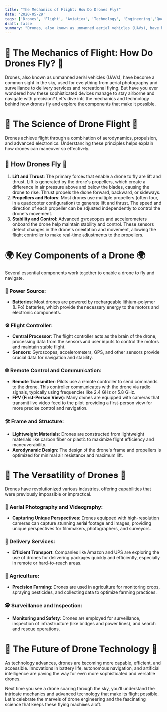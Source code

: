 ```yaml
---
title: "The Mechanics of Flight: How Do Drones Fly?"
date: '2020-05-29'
tags: ['Drones', 'Flight', 'Aviation', 'Technology', 'Engineering','Questions']
draft: false
summary: "Drones, also known as unmanned aerial vehicles (UAVs), have become increasingly popular for various applications. In this blog post, we explore the principles and technology behind how drones fly and the components that make it possible."
---
```


# 🚁 The Mechanics of Flight: How Do Drones Fly? 🚁

Drones, also known as unmanned aerial vehicles (UAVs), have become a common sight in the sky, used for everything from aerial photography and surveillance to delivery services and recreational flying. But have you ever wondered how these sophisticated devices manage to stay airborne and navigate with precision? Let's dive into the mechanics and technology behind how drones fly and explore the components that make it possible.

# 🔬 The Science of Drone Flight 🔬

Drones achieve flight through a combination of aerodynamics, propulsion, and advanced electronics. Understanding these principles helps explain how drones can maneuver so effectively.

## 🧠 How Drones Fly 🧠

1. **Lift and Thrust**: The primary forces that enable a drone to fly are lift and thrust. Lift is generated by the drone's propellers, which create a difference in air pressure above and below the blades, causing the drone to rise. Thrust propels the drone forward, backward, or sideways.
2. **Propellers and Rotors**: Most drones use multiple propellers (often four, in a quadcopter configuration) to generate lift and thrust. The speed and direction of each propeller can be adjusted independently to control the drone's movement.
3. **Stability and Control**: Advanced gyroscopes and accelerometers onboard the drone help maintain stability and control. These sensors detect changes in the drone's orientation and movement, allowing the flight controller to make real-time adjustments to the propellers.

# 🌍 Key Components of a Drone 🌍

Several essential components work together to enable a drone to fly and navigate.

### 🔋 Power Source:
- **Batteries**: Most drones are powered by rechargeable lithium-polymer (LiPo) batteries, which provide the necessary energy to the motors and electronic components.

### ⚙️ Flight Controller:
- **Central Processor**: The flight controller acts as the brain of the drone, processing data from the sensors and user inputs to control the motors and maintain stable flight.
- **Sensors**: Gyroscopes, accelerometers, GPS, and other sensors provide crucial data for navigation and stability.

### 🌐 Remote Control and Communication:
- **Remote Transmitter**: Pilots use a remote controller to send commands to the drone. This controller communicates with the drone via radio signals, typically using frequencies like 2.4 GHz or 5.8 GHz.
- **FPV (First-Person View)**: Many drones are equipped with cameras that transmit live video feed to the pilot, providing a first-person view for more precise control and navigation.

### 🛠️ Frame and Structure:
- **Lightweight Materials**: Drones are constructed from lightweight materials like carbon fiber or plastic to maximize flight efficiency and maneuverability.
- **Aerodynamic Design**: The design of the drone's frame and propellers is optimized for minimal air resistance and maximum lift.

# 🌟 The Versatility of Drones 🌟

Drones have revolutionized various industries, offering capabilities that were previously impossible or impractical.

### 📸 Aerial Photography and Videography:
- **Capturing Unique Perspectives**: Drones equipped with high-resolution cameras can capture stunning aerial footage and images, providing unique perspectives for filmmakers, photographers, and surveyors.

### 🚀 Delivery Services:
- **Efficient Transport**: Companies like Amazon and UPS are exploring the use of drones for delivering packages quickly and efficiently, especially in remote or hard-to-reach areas.

### 🌾 Agriculture:
- **Precision Farming**: Drones are used in agriculture for monitoring crops, spraying pesticides, and collecting data to optimize farming practices.

### 🕵️ Surveillance and Inspection:
- **Monitoring and Safety**: Drones are employed for surveillance, inspection of infrastructure (like bridges and power lines), and search and rescue operations.

# 🌟 The Future of Drone Technology 🌟

As technology advances, drones are becoming more capable, efficient, and accessible. Innovations in battery life, autonomous navigation, and artificial intelligence are paving the way for even more sophisticated and versatile drones.

Next time you see a drone soaring through the sky, you'll understand the intricate mechanics and advanced technology that make its flight possible. Let's celebrate the marvels of drone engineering and the fascinating science that keeps these flying machines aloft.
